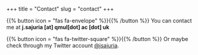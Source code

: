 +++
title = "Contact"
slug = "contact"
+++

{{% button icon = "fas fa-envelope" %}}{{% /button %}} You can contact me at **j.sajuria \[at\] qmul\[dot\] ac \[dot\] uk**

{{% button icon = "fas fa-twitter-square" %}}{{% /button %}} Or maybe check through my Twitter account [@jsajuria](https://twitter.com/jsajuria).